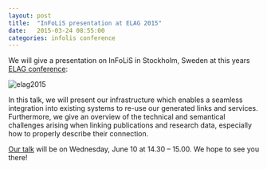 ```yaml
---
layout: post
title:  "InFoLiS presentation at ELAG 2015"
date:   2015-03-24 08:55:00
categories: infolis conference
---
```


We will give a presentation on InFoLiS in Stockholm, Sweden at this years [ELAG conference](http://elag2015.org/):

![elag2015](http://elag2015.org/wp-content/uploads/2015/01/LOGO-elag2015_360x90.png)

In this talk, we will present our infrastructure which enables a seamless integration into existing systems to re-use our generated links and services. Furthermore, we give an overview of the technical and semantical challenges arising when linking publications and research data, especially how to properly describe their connection.

[Our talk](http://elag2015.org/program/infolis-2-making-data-citations-a-reality/) will be on Wednesday, June 10 at 14.30 – 15.00. We hope to see you there!
